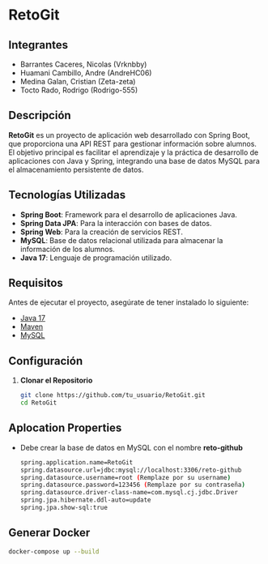 # RetoGit

## Integrantes

- Barrantes Caceres, Nicolas (Vrknbby)
- Huamani Cambillo, Andre (AndreHC06)
- Medina Galan, Cristian (Zeta-zeta)
- Tocto Rado, Rodrigo (Rodrigo-555)

## Descripción

**RetoGit** es un proyecto de aplicación web desarrollado con Spring Boot, que proporciona una API REST para gestionar información sobre alumnos. El objetivo principal es facilitar el aprendizaje y la práctica de desarrollo de aplicaciones con Java y Spring, integrando una base de datos MySQL para el almacenamiento persistente de datos.

## Tecnologías Utilizadas

- **Spring Boot**: Framework para el desarrollo de aplicaciones Java.
- **Spring Data JPA**: Para la interacción con bases de datos.
- **Spring Web**: Para la creación de servicios REST.
- **MySQL**: Base de datos relacional utilizada para almacenar la información de los alumnos.
- **Java 17**: Lenguaje de programación utilizado.

## Requisitos

Antes de ejecutar el proyecto, asegúrate de tener instalado lo siguiente:

- [Java 17](https://www.oracle.com/java/technologies/javase/jdk17-archive-downloads.html)
- [Maven](https://maven.apache.org/download.cgi)
- [MySQL](https://www.mysql.com/downloads/)

## Configuración

1. **Clonar el Repositorio**

   ```bash
   git clone https://github.com/tu_usuario/RetoGit.git
   cd RetoGit

## Aplocation Properties

- Debe crear la base de datos en MySQL con el nombre **reto-github**
   ```bash
   spring.application.name=RetoGit
   spring.datasource.url=jdbc:mysql://localhost:3306/reto-github
   spring.datasource.username=root (Remplaze por su username)
   spring.datasource.password=123456 (Remplaze por su contraseña)
   spring.datasource.driver-class-name=com.mysql.cj.jdbc.Driver
   spring.jpa.hibernate.ddl-auto=update
   spring.jpa.show-sql:true

## Generar Docker

   ```bash
   docker-compose up --build
